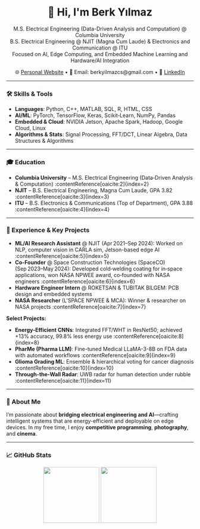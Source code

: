 <h1 align="center">👋 Hi, I'm Berk Yılmaz</h1>

<p align="center">
      M.S. Electrical Engineering (Data-Driven Analysis and Computation) @ Columbia University<br>
      B.S. Electrical Engineering @ NJIT (Magna Cum Laude) & Electronics and Communication @ ITU<br>
      Focused on AI, Edge Computing, and Embedded Machine Learning and Hardware/AI Integration
</p>

<p align="center">
  🌐 <a href="https://berkyilmaz.info">Personal Website</a> • 📧 Email: berkyilmazcs@gmail.com • 💼 <a href="https://linkedin.com/in/berkyy">LinkedIn</a>
</p>

---

### 🛠️ Skills & Tools
- **Languages**: Python, C++, MATLAB, SQL, R, HTML, CSS
- **AI/ML**: PyTorch, TensorFlow, Keras, Scikit‑Learn, NumPy, Pandas
- **Embedded & Cloud**: NVIDIA Jetson, Apache Spark, Hadoop, Google Cloud, Linux
- **Algorithms & Stats**: Signal Processing, FFT/DCT, Linear Algebra, Data Structures & Algorithms

---

### 🎓 Education
- **Columbia University** – M.S. Electrical Engineering (Data‑Driven Analysis & Computation) :contentReference[oaicite:2]{index=2}  
- **NJIT** – B.S. Electrical Engineering, Magna Cum Laude, GPA 3.82 :contentReference[oaicite:3]{index=3}  
- **ITU** – B.S. Electronics & Communications (Top of Department), GPA 3.88 :contentReference[oaicite:4]{index=4}  

---

### 🚀 Experience & Key Projects
- **ML/AI Research Assistant** @ NJIT (Apr 2021–Sep 2024): Worked on NLP, computer vision in CARLA sim, Jetson-based edge AI :contentReference[oaicite:5]{index=5}  
- **Co-Founder** @ Space Construction Technologies (SpaceCO) (Sep 2023–May 2024): Developed cold‑welding coating for in‑space applications, won NASA NPWEE award, co‑founded with NASA engineers :contentReference[oaicite:6]{index=6}  
- **Hardware Engineer Intern** @ ROKETSAN & TUBITAK BILGEM: PCB design and embedded systems  
- **NASA Researcher** (L'SPACE NPWEE & MCA): Winner & researcher on NASA projects :contentReference[oaicite:7]{index=7}  

**Select Projects:**
- **Energy-Efficient CNNs**: Integrated FFT/WHT in ResNet50; achieved +13% accuracy, 99.8% less energy use :contentReference[oaicite:8]{index=8}  
- **PharMe (Pharma LLM)**: Fine-tuned Medical LLaMA-3-8B on FDA data with automated workflows :contentReference[oaicite:9]{index=9}  
- **Glioma Grading ML**: Ensemble & hierarchical voting for cancer diagnosis :contentReference[oaicite:10]{index=10}  
- **Through-the-Wall Radar**: UWB radar for human detection under rubble :contentReference[oaicite:11]{index=11}  

---

### 💭 About Me
I’m passionate about **bridging electrical engineering and AI**—crafting intelligent systems that are energy-efficient and deployable on edge devices. In my free time, I enjoy **competitive programming**, **photography**, and **cinema**.

---

### 📈 GitHub Stats
<p align="center">
  <img src="https://github-readme-stats.vercel.app/api?username=beerkyy&show_icons=true&theme=github_dark" height="150" />
  <img src="https://github-readme-stats.vercel.app/api/top-langs/?username=beerkyy&layout=compact&theme=github_dark" height="150" />
</p>
